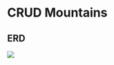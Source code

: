 # CRUD Mountains

## ERD

![](https://www.lucidchart.com/publicSegments/view/cc6388d3-2ec9-4cc7-83db-d095d5d3a5c4/image.png)

